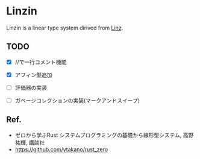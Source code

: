 # Linzin
Linzin is a linear type system dirived from [Linz](https://github.com/ytakano/rust_zero/tree/master/ch09/linz).



## TODO
- [x] //で一行コメント機能
- [x] アフィン型追加
- [ ] 評価器の実装
- [ ] ガベージコレクションの実装(マークアンドスイープ)


## Ref.
- ゼロから学ぶRust システムプログラミングの基礎から線形型システム, 高野祐輝, 講談社
- https://github.com/ytakano/rust_zero